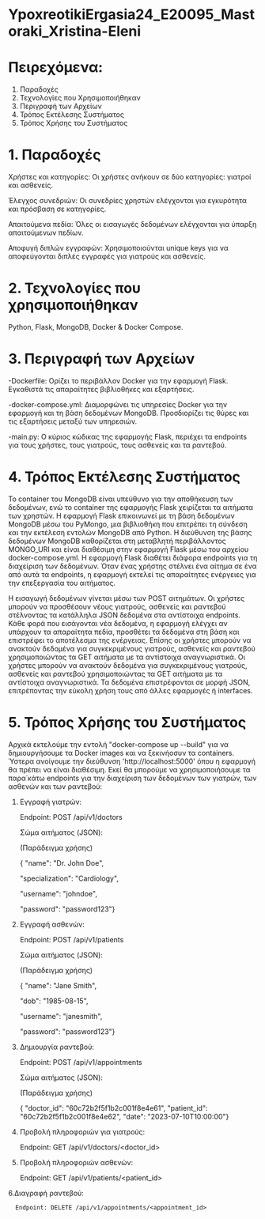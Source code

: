 # YpoxreotikiErgasia24_E20095_Mastoraki_Xristina-Eleni


# Πειρεχόμενα:
1. Παραδοχές
2. Τεχνολογίες που Χρησιμοποιήθηκαν
3. Περιγραφή των Αρχείων
4. Τρόπος Εκτέλεσης Συστήματος
5. Τρόπος Χρήσης του Συστήματος

# 1. Παραδοχές
Χρήστες και κατηγορίες: Οι χρήστες ανήκουν σε δύο κατηγορίες: γιατροί και ασθενείς.

Έλεγχος συνεδριών: Οι συνεδρίες χρηστών ελέγχονται για εγκυρότητα και πρόσβαση σε κατηγορίες.

Απαιτούμενα πεδία: Όλες οι εισαγωγές δεδομένων ελέγχονται για ύπαρξη απαιτούμενων πεδίων.

Αποφυγή διπλών εγγραφών: Χρησιμοποιούνται unique keys για να αποφεύγονται διπλές εγγραφές για γιατρούς και ασθενείς.


# 2. Τεχνολογίες που χρησιμοποιήθηκαν
Python, Flask, MongoDB, Docker & Docker Compose.

# 3. Περιγραφή των Αρχείων
-Dockerfile: Ορίζει το περιβάλλον Docker για την εφαρμογή Flask. Εγκαθιστά τις απαραίτητες βιβλιοθήκες και εξαρτήσεις.

-docker-compose.yml: Διαμορφώνει τις υπηρεσίες Docker για την εφαρμογή και τη βάση δεδομένων MongoDB. Προσδιορίζει τις θύρες και τις εξαρτήσεις μεταξύ των υπηρεσιών.

-main.py: Ο κύριος κώδικας της εφαρμογής Flask, περιέχει τα endpoints για τους χρήστες, τους γιατρούς, τους ασθενείς και τα ραντεβού.

# 4. Τρόπος Εκτέλεσης Συστήματος
Το container του MongoDB είναι υπεύθυνο για την αποθήκευση των δεδομένων, ενώ το container της εφαρμογής Flask χειρίζεται τα αιτήματα των χρηστών. Η εφαρμογή Flask επικοινωνεί με τη βάση δεδομένων MongoDB μέσω του PyMongo, μια βιβλιοθήκη που επιτρέπει τη σύνδεση και την εκτέλεση εντολών MongoDB από Python. Η διεύθυνση της βάσης δεδομένων MongoDB καθορίζεται στη μεταβλητή περιβάλλοντος MONGO_URI και είναι διαθέσιμη στην εφαρμογή Flask μέσω του αρχείου docker-compose.yml. Η εφαρμογή Flask διαθέτει διάφορα endpoints για τη διαχείριση των δεδομένων. Όταν ένας χρήστης στέλνει ένα αίτημα σε ένα από αυτά τα endpoints, η εφαρμογή εκτελεί τις απαραίτητες ενέργειες για την επεξεργασία του αιτήματος.

Η εισαγωγή δεδομένων γίνεται μέσω των POST αιτημάτων. Οι χρήστες μπορούν να προσθέσουν νέους γιατρούς, ασθενείς και ραντεβού στέλνοντας τα κατάλληλα JSON δεδομένα στα αντίστοιχα endpoints. Κάθε φορά που εισάγονται νέα δεδομένα, η εφαρμογή ελέγχει αν υπάρχουν τα απαραίτητα πεδία, προσθέτει τα δεδομένα στη βάση και επιστρέφει το αποτέλεσμα της ενέργειας. Επίσης οι χρήστες μπορούν να ανακτούν δεδομένα για συγκεκριμένους γιατρούς, ασθενείς και ραντεβού χρησιμοποιώντας τα GET αιτήματα με τα αντίστοιχα αναγνωριστικά. Οι χρήστες μπορούν να ανακτούν δεδομένα για συγκεκριμένους γιατρούς, ασθενείς και ραντεβού χρησιμοποιώντας τα GET αιτήματα με τα αντίστοιχα αναγνωριστικά.
Τα δεδομένα επιστρέφονται σε μορφή JSON, επιτρέποντας την εύκολη χρήση τους από άλλες εφαρμογές ή interfaces.





# 5. Τρόπος Χρήσης του Συστήματος
Αρχικά εκτελούμε την εντολή "docker-compose up --build" για να δημιουργήσουμε τα Docker images και να ξεκινήοσυν τα containers. Ύστερα ανοίγουμε την διεύθυνση 'http://localhost:5000' όπου η εφαρμογή θα πρέπει να είναι διαθέσιμη. Εκεί θα μπορούμε να χρησιμοποιήσουμε τα παρα΄κάτω endpoints για την διαχείριση των δεδομένων των γιατρών, των ασθενών και των ραντεβού:

1. Εγγραφή γιατρών:

   Endpoint: POST /api/v1/doctors

   Σώμα αιτήματος (JSON):

   (Παράδειγμα χρήσης)

   { "name": "Dr. John Doe",
   
      "specialization": "Cardiology",
   
      "username": "johndoe",
   
      "password": "password123"}


2. Εγγραφή ασθενών:

   Endpoint: POST /api/v1/patients

   Σώμα αιτήματος (JSON):

   (Παράδειγμα χρήσης)

   { "name": "Jane Smith",
 
     "dob": "1985-08-15",
  
     "username": "janesmith",
  
     "password": "password123"}

   
3. Δημιουργία ραντεβού:

   Endpoint: POST /api/v1/appointments

   Σώμα αιτήματος (JSON):
   
   (Παράδειγμα χρήσης)

   { "doctor_id": "60c72b2f5f1b2c001f8e4e61",
     "patient_id": "60c72b2f5f1b2c001f8e4e62",
     "date": "2023-07-10T10:00:00"}


4. Προβολή πληροφοριών για γιατρούς:

   Endpoint: GET /api/v1/doctors/<doctor_id>


5. Προβολή πληροφοριών ασθενών:

   Endpoint: GET /api/v1/patients/<patient_id>


6.Διαγραφή ραντεβού:
   
      Endpoint: DELETE /api/v1/appointments/<appointment_id>
